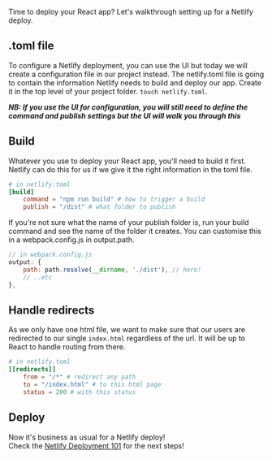 Time to deploy your React app? Let's walkthrough setting up for a Netlify deploy.

## .toml file
To configure a Netlify deployment, you can use the UI but today we will create a configuration file in our project instead. The netlify.toml file is going to contain the information Netlify needs to build and deploy our app. Create it in the top level of your project folder. `touch netlify.toml`.

***NB: If you use the UI for configuration, you will still need to define the command and publish settings but the UI will walk you through this***

## Build
Whatever you use to deploy your React app, you'll need to build it first. Netlify can do this for us if we give it the right information in the toml file.
```toml
# in netlify.toml
[build]
    command = "npm run build" # how to trigger a build
    publish = "/dist" # what folder to publish 
```
If you're not sure what the name of your publish folder is, run your build command and see the name of the folder it creates. You can customise this in a webpack.config.js in output.path.
```js
// in webpack.config.js
output: { 
    path: path.resolve(__dirname, './dist'), // here!
    // ..etc
},
```

## Handle redirects
As we only have one html file, we want to make sure that our users are redirected to our single `index.html` regardless of the url. It will be up to React to handle routing from there.
```toml
# in netlify.toml
[[redirects]]
    from = "/*" # redirect any path
    to = "/index.html" # to this html page
    status = 200 # with this status
```

## Deploy
Now it's business as usual for a Netlify deploy! \
Check the [Netlify Deployment 101](https://github.com/getfutureproof/fp_guides_wiki/wiki/Deploy-101) for the next steps!